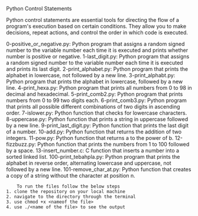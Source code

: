 Python Control Statements

Python control statements are essential tools for directing the flow of a program's execution based on certain conditions. They allow you to make decisions, repeat actions, and control the order in which code is executed.

0-positive_or_negative.py: Python program that assigns a random signed number to the variable number each time it is executed and prints whether number is positive or negative.
1-last_digit.py: Python program that assigns a random signed number to the variable number each time it is executed and prints its last digit.
2-print_alphabet.py: Python program that prints the alphabet in lowercase, not followed by a new line.
3-print_alphabt.py: Python program that prints the alphabet in lowercase, followed by a new line.
4-print_hexa.py: Python program that prints all numbers from 0 to 98 in decimal and hexadecimal.
5-print_comb2.py: Python program that prints numbers from 0 to 99 two digits each.
6-print_comb3.py: Python program that prints all possible different combinations of two digits in ascending order.
7-islower.py: Python function that checks for lowercase characters.
8-uppercase.py: Python function that prints a string in uppercase followed by a new line.
9-print_last_digit.py: Python function that prints the last digit of a number.
10-add.py: Python function that returns the addition of two integers.
11-pow.py: Python function that returns a to the power of b.
12-fizzbuzz.py: Python function that prints the numbers from 1 to 100 followed by a space.
13-insert_number.c: C function that inserts a number into a sorted linked list.
100-print_tebahpla.py: Python program that prints the alphabet in reverse order, alternating lowercase and uppercase, not followed by a new line.
101-remove_char_at.py: Python function that creates a copy of a string without the character at position n.

        To run the files follow the below steps
    1. clone the repository on your local machine
    2. navigate to the directory through the terminal
    3. use chmod +x <nameof the file>
    4. use ./<name of the file> to see the output
